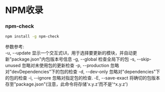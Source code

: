 # NPM收录

### npm-check

``` sh
npm install -g npm-check

```
参数参考:  
-u, --update       显示一个交互式UI，用于选择要更新的模块，并自动更新"package.json"内包版本号信息
-g, --global       检查全局下的包
-s, --skip-unused  忽略对未使用包的更新检查
-p, --production   忽略对"devDependencies"下的包的检查
-d, --dev-only     忽略对"dependencies"下的包的检查
-i, --ignore       忽略对指定包的检查.
-E, --save-exact   将确切的包版本存至"package.json"(注意，此命令将存储'x.y.z'而不是'^x.y.z')